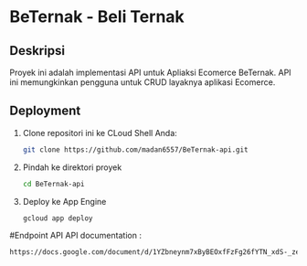 # BeTernak - Beli Ternak

## Deskripsi
Proyek ini adalah implementasi API untuk Apliaksi Ecomerce BeTernak. API ini memungkinkan pengguna untuk CRUD layaknya aplikasi Ecomerce.

## Deployment
1. Clone repositori ini ke CLoud Shell Anda:
   ```bash
   git clone https://github.com/madan6557/BeTernak-api.git
3. Pindah ke direktori proyek
   ```bash
   cd BeTernak-api
5. Deploy ke App Engine
   ```bash
   gcloud app deploy

#Endpoint API
API documentation :
```bash
https://docs.google.com/document/d/1YZbneynm7xByBEOxfFzFg26fYTN_xdS-_zevJ13AEsg/edit?usp=sharing 
